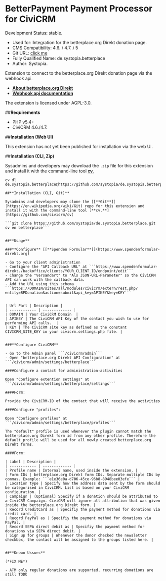 # **BetterPayment Payment Processor for CiviCRM**

Development Status: stable.

- Used for: Integration for the betterplace.org Direkt donation page.
- CMS Compatibility: 4.6. / 4.7. / 5
- Git URL: [click me](https://github.com/systopia/de.systopia.betterplace)
- Fully Qualified Name: de.systopia.betterplace
- Author: Systopia.


Extension to connect to the betterplace.org Direkt donation page via the webhook api.

- [**About betterplace.org Direkt**](https://www.spendenformular-direkt.org/)
- [**Webhook api documentation**](https://betterplace.github.io/xform/webhooks)

The extension is licensed under AGPL-3.0.


##**Requirements**

- PHP v5.4+
- CiviCRM 4.6./4.7.


##**Installation (Web UI)**

This extension has not yet been published for installation via the web UI.


##**Installation (CLI, Zip)**

Sysadmins and developers may download the ```.zip``` file for this extension and install it with the command-line tool [**cv.**](https://github.com/civicrm/cv)

```cd <extension-dir>
cv dl de.systopia.betterplace@https://github.com/systopia/de.systopia.betterplace/archive/master.zip```

##**Installation (CLI, Git)**

Sysadmins and developers may clone the [[**Git**]](https://en.wikipedia.org/wiki/Git) repo for this extension and install it with the command-line tool [**cv.**](https://github.com/civicrm/cv)

```git clone https://github.com/systopia/de.systopia.betterplace.git
cv en betterplace```


##**Usage**

###**Configure** [[**Spenden Formular**]](https://www.spendenformular-direkt.org)

- Go to your client administration
- Configure the "API Callback URL" at ```https://www.spendenformular-direkt./backoffice/clients/YOUR_CLIENT_ID/endpoint/edit```
- Change the "Versandart" to "Als JSON-URL-Parameter" so the CiviCRM API can work with the callback data.
- Add the URL using this schema ```https://DOMAIN/sites/all/modules/civicrm/extern/rest.php?entity=BPDonation&action=submit&api_key=APIKEY&key=KEY```


| Url Part | Description |
| ------------ | ------------- |
| DOMAIN | Your CiviCRM Domain  |
| APIKEY | The CiviCRM API Key of the contact you wish to use for performing API calls.  |
| KEY | The CiviCRM site key as defined as the constant CIVICRM_SITE_KEY in your civicrm.settings.php file. |


###**Configure CiviCRM**

- Go to the Admin panel ```/civicrm/admin```
- Open "betterplace.org Direkt API Configuration" at ```/civicrm/admin/settings/betterplace```

####Configure a contact for administration-activities

Open "Configure extention settings" at ```/civicrm/admin/settings/betterplace/settings```

####Form:

Provide the CiviCRM-ID of the contact that will receive the activities

####Configure "profiles":

Open "Configure profiles" at ```/civicrm/admin/settings/betterplace/profiles```

The "default" profile is used whenever the plugin cannot match the betterplace.org Direkt form id from any other profile. Therefore the default profile will be used for all newly created betterplace.org Direkt forms.

####Form:

| Label | Description |
| ------------ | ------------- |
| Profile name | Internal name, used inside the extension. |
| Form IDs | betterplace.org Direkt form IDs. Separate multiple IDs by commas. Example: ```e1e36e0a-d706-45ce-96b8-8948bee03efe``` |
| Location type | Specify how the address data sent by the form should be categorised in CiviCRM. List is based on your CiviCRM configuration. |
| Campaign | (Optional) Specify if a donation should be attributed to a CiviCRM Campaign. CiviCRM will ignore all attribution that was given inside the betterplace.org Direkt form. |
| Record CreditCard as | Specifiy the payment method for donations via credit card. |
| Record PayPal as | Specifiy the payment method for donations via PayPal. |
| Record SEPA direct debit as | Specifiy the payment method for donations via SEPA direct debit. |
| Sign up for groups | Whenever the donor checked the newsletter checkbox, the contact will be assigned to the groups listed here. |


##**Known Ussues**

(*FIX ME*)

- ATM only regular donations are supported, recurring donations are still TODO











